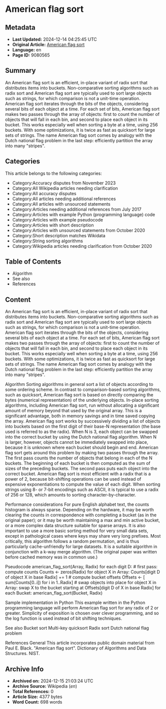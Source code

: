 # American flag sort

## Metadata
- **Last Updated:** 2024-12-14 04:25:45 UTC
- **Original Article:** [American flag sort](https://en.wikipedia.org/wiki/American_flag_sort)
- **Language:** en
- **Page ID:** 9080565

## Summary
An American flag sort is an efficient, in-place variant of radix sort that distributes items into buckets.  Non-comparative sorting algorithms such as radix sort and American flag sort are typically used to sort large objects such as strings, for which comparison is not a unit-time operation.
American flag sort iterates through the bits of the objects, considering several bits of each object at a time.  For each set of bits, American flag sort makes two passes through the array of objects: first to count the number of objects that will fall in each bin, and second to place each object in its bucket.  This works especially well when sorting a byte at a time, using 256 buckets. With some optimizations, it is twice as fast as quicksort for large sets of strings.
The name American flag sort comes by analogy with the Dutch national flag problem in the last step: efficiently partition the array into many "stripes".

## Categories
This article belongs to the following categories:

- Category:Accuracy disputes from November 2023
- Category:All Wikipedia articles needing clarification
- Category:All accuracy disputes
- Category:All articles needing additional references
- Category:All articles with unsourced statements
- Category:Articles needing additional references from July 2017
- Category:Articles with example Python (programming language) code
- Category:Articles with example pseudocode
- Category:Articles with short description
- Category:Articles with unsourced statements from October 2020
- Category:Short description matches Wikidata
- Category:String sorting algorithms
- Category:Wikipedia articles needing clarification from October 2020

## Table of Contents

- Algorithm
- See also
- References

## Content

An American flag sort is an efficient, in-place variant of radix sort that distributes items into buckets.  Non-comparative sorting algorithms such as radix sort and American flag sort are typically used to sort large objects such as strings, for which comparison is not a unit-time operation.
American flag sort iterates through the bits of the objects, considering several bits of each object at a time.  For each set of bits, American flag sort makes two passes through the array of objects: first to count the number of objects that will fall in each bin, and second to place each object in its bucket.  This works especially well when sorting a byte at a time, using 256 buckets. With some optimizations, it is twice as fast as quicksort for large sets of strings.
The name American flag sort comes by analogy with the Dutch national flag problem in the last step: efficiently partition the array into many "stripes".

Algorithm
Sorting algorithms in general sort a list of objects according to some ordering scheme. In contrast to comparison-based sorting algorithms, such as quicksort, American flag sort  is based on directly comparing the bytes (numerical representation) of the underlying objects. In-place sorting algorithms, including American flag sort, run without allocating a significant amount of memory beyond that used by the original array. This is a significant advantage, both in memory savings and in time saved copying the array.
American flag sort works by successively dividing a list of objects into buckets based on the first digit of their base-N representation (the base used is referred to as the radix). When N is 3, each object can be swapped into the correct bucket by using the Dutch national flag algorithm. When N is larger, however, objects cannot be immediately swapped into place, because it is unknown where each bucket should begin and end. American flag sort gets around this problem by making two passes through the array. The first pass counts the number of objects that belong in each of the N buckets. The beginning of each bucket is then computed as the sum of sizes of the preceding buckets. The second pass puts each object into the correct bucket.
American flag sort is most efficient with a radix that is a power of 2, because bit-shifting operations can be used instead of expensive exponentiations to compute the value of each digit. When sorting strings using 8- or 7-bit encodings such as ASCII, it is typical to use a radix of 256 or 128, which amounts to sorting character-by-character.

Performance considerations
For pure English alphabet text, the counts histogram is always sparse. Depending on the hardware, it may be worth clearing the counts in correspondence with completing a bucket (as in the original paper); or it may be worth maintaining a max and min active bucket, or a more complex data structure suitable for sparse arrays. It is also important to use a more basic sorting method for very small data sets, except in pathological cases where keys may share very long prefixes.
Most critically, this algorithm follows a random permutation, and is thus particularly cache-unfriendly for large datasets. It is a suitable algorithm in conjunction with a k-way merge algorithm. (The original paper was written before cached memory was in common use.)

Pseudocode
american_flag_sort(Array, Radix)
    for each digit D:
        # first pass: compute counts
        Counts <- zeros(Radix)
        for object X in Array:
            Counts[digit D of object X in base Radix] += 1
        # compute bucket offsets
        Offsets <- [ sum(Counts[0..i]) for i in 1..Radix]
        # swap objects into place
        for object X in Array:
            swap X to the bucket starting at Offsets[digit D of X in base Radix]
        for each Bucket:
            american_flag_sort(Bucket, Radix)

Sample implementation in Python
This example written in the Python programming language will perform American flag sort for any radix of 2 or greater. Simplicity of exposition is chosen over clever programming, and so the log function is used instead of bit shifting techniques.

See also
Bucket sort
Multi-key quicksort
Radix sort
Dutch national flag problem

References
General
 This article incorporates public domain material from Paul E. Black. "American flag sort". Dictionary of Algorithms and Data Structures. NIST.

## Archive Info
- **Archived on:** 2024-12-15 21:03:24 UTC
- **Archive Source:** Wikipedia (_en_)
- **Total References:** 0
- **Article Size:** 4377 bytes
- **Word Count:** 698 words
